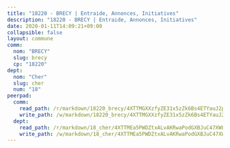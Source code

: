 ```yaml
---
title: "18220 - BRECY | Entraide, Annonces, Initiatives"
description: "18220 - BRECY | Entraide, Annonces, Initiatives"
date: 2020-01-11T14:09:21+09:00
collapsible: false
layout: commune
comm:
  nom: "BRECY"
  slug: brecy
  cp: "18220"
dept:
  nom: "Cher"
  slug: cher
  num: "18"
peerpad:
  comm:
    read_path: /r/markdown/18220_brecy/4XTTMGXXzfyZE31x5zZk6Bs4ETYauJ2pgFZfxVtky5YcFX1YA
    write_path: /w/markdown/18220_brecy/4XTTMGXXzfyZE31x5zZk6Bs4ETYauJ2pgFZfxVtky5YcFX1YA-K3TgTdEaf6Bsmi9kAH2heKFz5ma3eCuaQkrKkBDjdsoWjG6tipVZyDmRyTJ9Tsv8TUi7FK1tWYHWtaSoEdT4yqxARJSrkdYVtYDXLELw88ixAZniPXtJotLNTHeecb1Xt4T3dUvr
  dept:
    read_path: /r/markdown/18_cher/4XTTMEa5PWDZtxALvAKRwaPodGXBJuC47XWLMLZ5hCaMSik3w
    write_path: /w/markdown/18_cher/4XTTMEa5PWDZtxALvAKRwaPodGXBJuC47XWLMLZ5hCaMSik3w-K3TgTvT6tiupPRTeoV2zMggT6E77BmY6Zeeqwk1pvv6Bfo4GHKoyLD2hQDLMcNajnfixB5aDgngmFZba1jsFtXhXJhkZaMz5Fno5UjuUU6mkQFXv9cWu6FJLmGRziLMtgTSufDeD
---
```


